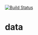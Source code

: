 [![Build Status](https://travis-ci.org/whitespacecompany/data.svg?branch=master)](https://travis-ci.org/whitespacecompany/data)
# data
